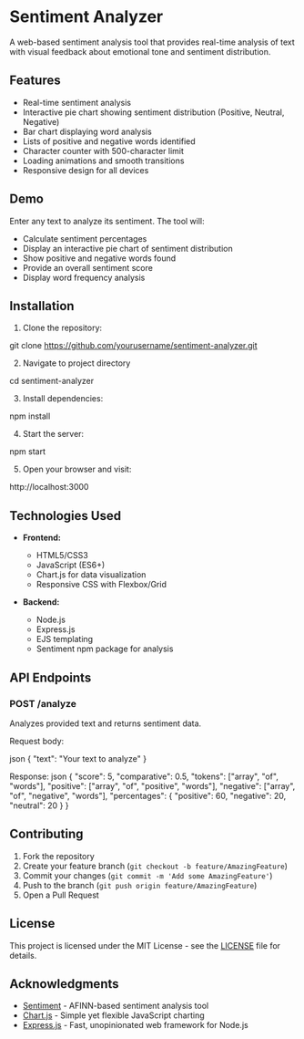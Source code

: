 # Sentiment Analyzer

A web-based sentiment analysis tool that provides real-time analysis of text with visual feedback about emotional tone and sentiment distribution.

## Features

- Real-time sentiment analysis
- Interactive pie chart showing sentiment distribution (Positive, Neutral, Negative)
- Bar chart displaying word analysis
- Lists of positive and negative words identified
- Character counter with 500-character limit
- Loading animations and smooth transitions
- Responsive design for all devices

## Demo

Enter any text to analyze its sentiment. The tool will:
- Calculate sentiment percentages
- Display an interactive pie chart of sentiment distribution
- Show positive and negative words found
- Provide an overall sentiment score
- Display word frequency analysis

## Installation

1. Clone the repository:

git clone https://github.com/yourusername/sentiment-analyzer.git

2. Navigate to project directory

cd sentiment-analyzer


3. Install dependencies:

npm install

4. Start the server:

npm start

5. Open your browser and visit:

http://localhost:3000


## Technologies Used

- **Frontend:**
  - HTML5/CSS3
  - JavaScript (ES6+)
  - Chart.js for data visualization
  - Responsive CSS with Flexbox/Grid

- **Backend:**
  - Node.js
  - Express.js
  - EJS templating
  - Sentiment npm package for analysis

## API Endpoints

### POST /analyze
Analyzes provided text and returns sentiment data.

Request body:

json
{
"text": "Your text to analyze"
}

Response:
json
{
"score": 5,
"comparative": 0.5,
"tokens": ["array", "of", "words"],
"positive": ["array", "of", "positive", "words"],
"negative": ["array", "of", "negative", "words"],
"percentages": {
"positive": 60,
"negative": 20,
"neutral": 20
}
}


## Contributing

1. Fork the repository
2. Create your feature branch (`git checkout -b feature/AmazingFeature`)
3. Commit your changes (`git commit -m 'Add some AmazingFeature'`)
4. Push to the branch (`git push origin feature/AmazingFeature`)
5. Open a Pull Request

## License

This project is licensed under the MIT License - see the [LICENSE](LICENSE) file for details.

## Acknowledgments

- [Sentiment](https://www.npmjs.com/package/sentiment) - AFINN-based sentiment analysis tool
- [Chart.js](https://www.chartjs.org/) - Simple yet flexible JavaScript charting
- [Express.js](https://expressjs.com/) - Fast, unopinionated web framework for Node.js
